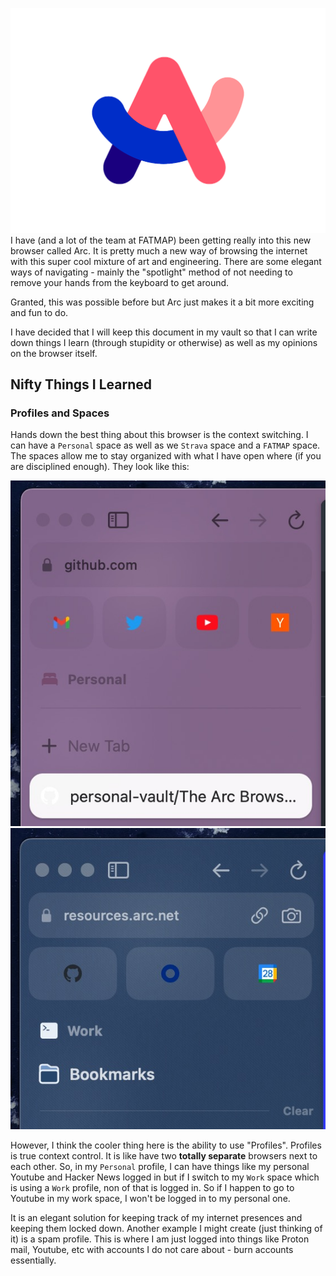 ![Arc Logo](docs/arc_logo.svg)
I have (and a lot of the team at FATMAP) been getting really into this new browser called Arc. It is pretty much a new way of browsing the internet with this super cool mixture of art and engineering. There are some elegant ways of navigating - mainly the "spotlight" method of not needing to remove your hands from the keyboard to get around. 

Granted, this was possible before but Arc just makes it a bit more exciting and fun to do. 

I have decided that I will keep this document in my vault so that I can write down things I learn (through stupidity or otherwise) as well as my opinions on the browser itself.

## Nifty Things I Learned
### Profiles and Spaces
Hands down the best thing about this browser is the context switching. I can have a `Personal` space as well as we `Strava` space and a `FATMAP` space. The spaces allow me to stay organized with what I have open where (if you are disciplined enough).  They look like this:

![image info](docs/personal_space.jpg)
![](docs/work_space.jpg)

However, I think the cooler thing here is the ability to use "Profiles". Profiles is true context control. It is like have two **totally separate** browsers next to each other. So, in my `Personal` profile, I can have things like my personal Youtube and Hacker News logged in but if I switch to my `Work` space which is using a `Work` profile, non of that is logged in. So if I happen to go to Youtube in my work space, I won't be logged in to my personal one. 

It is an elegant solution for keeping track of my internet presences and keeping them locked down. Another example I might create (just thinking of it) is a spam profile. This is where I am just logged into things like Proton mail, Youtube, etc with accounts I do not care about - burn accounts essentially.